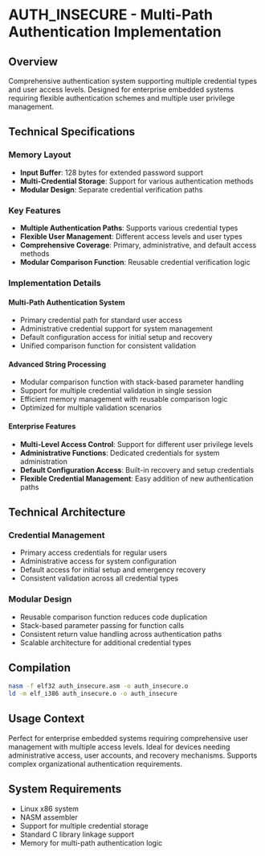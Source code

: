 # AUTH_INSECURE - Multi-Path Authentication Implementation

## Overview

Comprehensive authentication system supporting multiple credential types and user access levels. Designed for enterprise embedded systems requiring flexible authentication schemes and multiple user privilege management.

## Technical Specifications

### Memory Layout

- **Input Buffer**: 128 bytes for extended password support
- **Multi-Credential Storage**: Support for various authentication methods
- **Modular Design**: Separate credential verification paths

### Key Features

- **Multiple Authentication Paths**: Supports various credential types
- **Flexible User Management**: Different access levels and user types
- **Comprehensive Coverage**: Primary, administrative, and default access methods
- **Modular Comparison Function**: Reusable credential verification logic

### Implementation Details

#### Multi-Path Authentication System

- Primary credential path for standard user access
- Administrative credential support for system management
- Default configuration access for initial setup and recovery
- Unified comparison function for consistent validation

#### Advanced String Processing

- Modular comparison function with stack-based parameter handling
- Support for multiple credential validation in single session
- Efficient memory management with reusable comparison logic
- Optimized for multiple validation scenarios

#### Enterprise Features

- **Multi-Level Access Control**: Support for different user privilege levels
- **Administrative Functions**: Dedicated credentials for system administration
- **Default Configuration Access**: Built-in recovery and setup credentials
- **Flexible Credential Management**: Easy addition of new authentication paths

## Technical Architecture

### Credential Management

- Primary access credentials for regular users
- Administrative access for system configuration
- Default access for initial setup and emergency recovery
- Consistent validation across all credential types

### Modular Design

- Reusable comparison function reduces code duplication
- Stack-based parameter passing for function calls
- Consistent return value handling across authentication paths
- Scalable architecture for additional credential types

## Compilation

```bash
nasm -f elf32 auth_insecure.asm -o auth_insecure.o
ld -m elf_i386 auth_insecure.o -o auth_insecure
```

## Usage Context

Perfect for enterprise embedded systems requiring comprehensive user management with multiple access levels. Ideal for devices needing administrative access, user accounts, and recovery mechanisms. Supports complex organizational authentication requirements.

## System Requirements

- Linux x86 system
- NASM assembler
- Support for multiple credential storage
- Standard C library linkage support
- Memory for multi-path authentication logic
